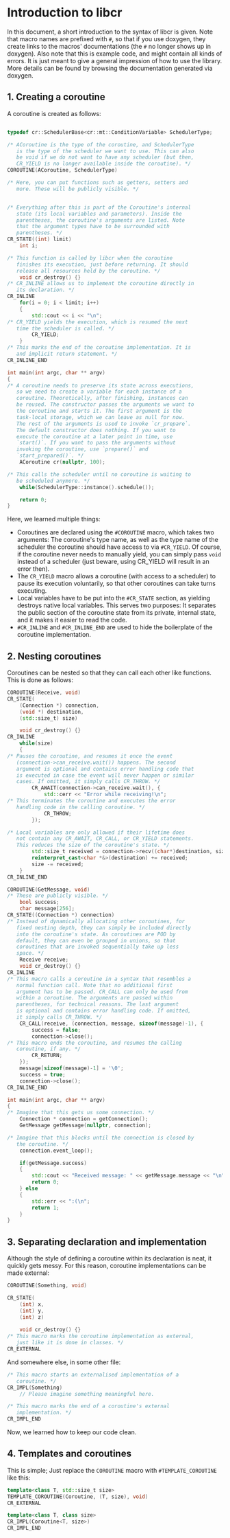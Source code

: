 # Introduction to libcr

In this document, a short introduction to the syntax of libcr is given.
Note that macro names are prefixed with `#`, so that if you use doxygen, they create links to the macros' documentations (the `#` no longer shows up in doxygen).
Also note that this is example code, and might contain all kinds of errors.
It is just meant to give a general impression of how to use the library.
More details can be found by browsing the documentation generated via doxygen.

## 1. Creating a coroutine

A coroutine is created as follows:


~~~cpp

typedef cr::SchedulerBase<cr::mt::ConditionVariable> SchedulerType;

/* ACoroutine is the type of the coroutine, and SchedulerType
   is the type of the scheduler we want to use. This can also
   be void if we do not want to have any scheduler (but then,
   CR_YIELD is no longer available inside the coroutine). */
COROUTINE(ACoroutine, SchedulerType)

/* Here, you can put functions such as getters, setters and
   more. These will be publicly visible. */


/* Everything after this is part of the Coroutine's internal
   state (its local variables and parameters). Inside the
   parentheses, the coroutine's arguments are listed. Note
   that the argument types have to be surrounded with
   parentheses. */
CR_STATE((int) limit)
	int i;

/* This function is called by libcr when the coroutine
   finishes its execution, just before returning. It should
   release all resources held by the coroutine. */
	void cr_destroy() {}
/* CR_INLINE allows us to implement the coroutine directly in
   its declaration. */
CR_INLINE
	for(i = 0; i < limit; i++)
	{
		std::cout << i << "\n";
/* CR_YIELD yields the execution, which is resumed the next
   time the scheduler is called. */
		CR_YIELD;
	}
/* This marks the end of the coroutine implementation. It is
   and implicit return statement. */
CR_INLINE_END

int main(int argc, char ** argv)
{
/* A coroutine needs to preserve its state across executions,
   so we need to create a variable for each instance of a
   coroutine. Theoretically, after finishing, instances can
   be reused. The constructor passes the arguments we want to
   the coroutine and starts it. The first argument is the
   task-local storage, which we can leave as null for now.
   The rest of the arguments is used to invoke `cr_prepare`.
   The default constructor does nothing. If you want to
   execute the coroutine at a later point in time, use
   `start()`. If you want to pass the arguments without
   invoking the coroutine, use `prepare()` and
   `start_prepared()`. */
	ACoroutine cr(nullptr, 100);

/* This calls the scheduler until no coroutine is waiting to
   be scheduled anymore. */
	while(SchedulerType::instance().schedule());

	return 0;
}

~~~

Here, we learned multiple things:

* Coroutines are declared using the `#COROUTINE` macro, which takes two arguments:
	The coroutine's type name, as well as the type name of the scheduler the coroutine should have access to via `#CR_YIELD`.
	Of course, if the coroutine never needs to manually yield, you can simply pass `void` instead of a scheduler (just beware, using CR_YIELD will result in an error then).
* The `CR_YIELD` macro allows a coroutine (with access to a scheduler) to pause its execution voluntarily, so that other coroutines can take turns executing.
* Local variables have to be put into the `#CR_STATE` section, as yielding destroys native local variables.
	This serves two purposes: It separates the public section of the coroutine state from its private, internal state, and it makes it easier to read the code.
* `#CR_INLINE` and `#CR_INLINE_END` are used to hide the boilerplate of the coroutine implementation.

## 2. Nesting coroutines

Coroutines can be nested so that they can call each other like functions.
This is done as follows:

~~~cpp
COROUTINE(Receive, void)
CR_STATE(
	(Connection *) connection,
	(void *) destination,
	(std::size_t) size)

	void cr_destroy() {}
CR_INLINE
	while(size)
	{
/* Pauses the coroutine, and resumes it once the event
   (connection->can_receive.wait()) happens. The second
   argument is optional and contains error handling code that
   is executed in case the event will never happen or similar
   cases. If omitted, it simply calls CR_THROW. */
		CR_AWAIT(connection->can_receive.wait(), {
			std::cerr << "Error while receiving!\n";
/* This terminates the coroutine and executes the error
   handling code in the calling coroutine. */
			CR_THROW;
		});

/* Local variables are only allowed if their lifetime does
   not contain any CR_AWAIT, CR_CALL, or CR_YIELD statements.
   This reduces the size of the coroutine's state. */
		std::size_t received = connection->recv((char*)destination, size);
		reinterpret_cast<char *&>(destination) += received;
		size -= received;
	}
CR_INLINE_END

COROUTINE(GetMessage, void)
/* These are publicly visible. */
	bool success;
	char message[256];
CR_STATE((Connection *) connection)
/* Instead of dynamically allocating other coroutines, for
   fixed nesting depth, they can simply be included directly
   into the coroutine's state. As coroutines are POD by
   default, they can even be grouped in unions, so that
   coroutines that are invoked sequentially take up less
   space. */
	Receive receive;
	void cr_destroy() {}
CR_INLINE
/* This macro calls a coroutine in a syntax that resembles a
   normal function call. Note that no additional first
   argument has to be passed. CR_CALL can only be used from
   within a coroutine. The arguments are passed within
   parentheses, for technical reasons. The last argument
   is optional and contains error handling code. If omitted,
   it simply calls CR_THROW. */
	CR_CALL(receive, (connection, message, sizeof(message)-1), {
		success = false;
		connection->close();
/* This macro ends the coroutine, and resumes the calling
   coroutine, if any. */
		CR_RETURN;
	});
	message[sizeof(message)-1] = '\0';
	success = true;
	connection->close();
CR_INLINE_END

int main(int argc, char ** argv)
{
/* Imagine that this gets us some connection. */
	Connection * connection = getConnection();
	GetMessage getMessage(nullptr, connection);

/* Imagine that this blocks until the connection is closed by
   the coroutine. */
	connection.event_loop();

	if(getMessage.success)
	{
		std::cout << "Received message: " << getMessage.message << "\n";
		return 0;
	} else
	{
		std::err << ":(\n";
		return 1;
	}
}
~~~

## 3. Separating declaration and implementation

Although the style of defining a coroutine within its declaration is neat, it quickly gets messy.
For this reason, coroutine implementations can be made external:

~~~cpp
COROUTINE(Something, void)

CR_STATE(
	(int) x,
	(int) y,
	(int) z)
	
	void cr_destroy() {}
/* This macro marks the coroutine implementation as external,
   just like it is done in classes. */
CR_EXTERNAL
~~~

And somewhere else, in some other file:

~~~cpp
/* This macro starts an externalised implementation of a
   coroutine. */
CR_IMPL(Something)
	// Please imagine something meaningful here.

/* This macro marks the end of a coroutine's external
   implementation. */
CR_IMPL_END
~~~

Now, we learned how to keep our code clean.

## 4. Templates and coroutines

This is simple; Just replace the `COROUTINE` macro with `#TEMPLATE_COROUTINE` like this:

~~~cpp
template<class T, std::size_t size>
TEMPLATE_COROUTINE(Coroutine, (T, size), void)
CR_EXTERNAL

template<class T, class size>
CR_IMPL(Coroutine<T, size>)
CR_IMPL_END
~~~